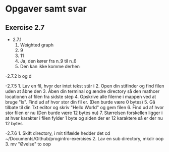 # Opgaver samt svar

## Exercise 2.7
- 2.7.1
	1. Weighted graph
	2. 9
	3. 11
	4. Ja, den kører fra n_9 til n_6
	5. Den kan ikke komme derhen

-2.7.2
	b og d

-2.7.5
	1. Lav en fil, hvor der intet tekst står i 
	2. Open din stifinder og find filen uden at åbne den
	3. Åben din terminal og ændre directory så den mathcer locationen af filen fra sidste step
	4. Opskrive alle filerne i mappen ved at bruge "ls". Find ud af hvor stor din fil er. (Den burde være 0 bytes)
	5. Gå tilbate til din Txt editor og skriv "Hello World" og gem filen
	6. Find ud af hvor stor filen er nu (Den burde være 12 bytes nu)
	7. Størrelsen forskellen ligger i at hver karakter i filen fylder 1 byte og siden der er 12 karaktere så er der nu 12 bytes

-2.7.6
	1. Skift directory, i mit tilfælde hedder det cd ~/Documents/Github/progintro-exercises
	2. Lav en sub directory, mkdir oop
	3. mv "Øvelse" to oop


